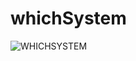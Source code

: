 # whichSystem

![WHICHSYSTEM](https://user-images.githubusercontent.com/98988642/177616377-28d5695f-befc-4408-ae00-de644bd796cd.png)

